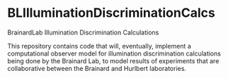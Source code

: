 # BLIlluminationDiscriminationCalcs
BrainardLab Illumination Discrimination Calculations

This repository contains code that will, eventually, implement a computational observer model for illumination discrimination calculations being done by the Brainard Lab, to model results of experiments that are collaborative between the Brainard and Hurlbert laboratories.
